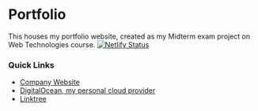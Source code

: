 # Portfolio
This houses my portfolio website, created as my Midterm exam project on Web Technologies course.
[![Netlify Status](https://api.netlify.com/api/v1/badges/fa43616a-ebe0-4416-900a-c0e39a09e238/deploy-status)](https://app.netlify.com/sites/fvportfolio/deploys)

### Quick Links
- [Company Website](https://www.franzvallesmedia.me)
- [DigitalOcean, my personal cloud provider](https://m.do.co/c/44baebe96158)
- [Linktree](https://linktr.ee/sechi)
